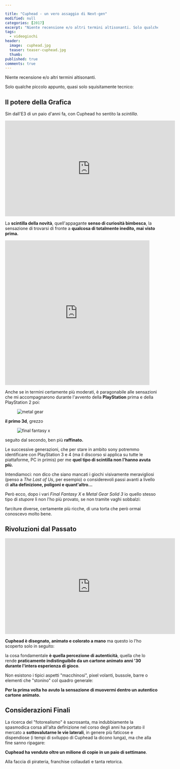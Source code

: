 ```yaml
---

title: "Cuphead - un vero assaggio di Next-gen"
modified: null
categories: [2017]
excerpt: "Niente recensione e/o altri termini altisonanti. Solo qualche piccolo appunto, quasi solo squisitamente tecnico..."
tags:
  - videogiochi
header:  
  image:  cuphead.jpg
  teaser: teaser-cuphead.jpg
  thumb: 
published: true
comments: true
---
```


Niente recensione e/o altri termini altisonanti.

Solo qualche piccolo appunto, quasi solo squisitamente tecnico:

## Il potere della Grafica

Sin dall'E3 di un paio d'anni fa, con Cuphead ho sentito la _scintilla_.

<iframe width="560" height="315" src="https://www.youtube.com/embed/4TjUPXAn2Rg" frameborder="0" allowfullscreen></iframe>

La **scintilla della novità**, quell'appagante **senso di curiosità bimbesca**, la sensazione di trovarsi di fronte a **qualcosa di totalmente inedito, mai visto prima.**

<iframe src="https://www.facebook.com/plugins/video.php?href=https%3A%2F%2Fwww.facebook.com%2FGameSpot%2Fvideos%2F10159589981865436%2F&show_text=0&width=476" width="476" height="476" style="border:none;overflow:hidden" scrolling="no" frameborder="0" allowTransparency="true" allowFullScreen="true"></iframe>

Anche se in termini certamente più moderati, è paragonabile alle sensazioni che mi accompagnarono durante l'avvento della **PlayStation** prima e della PlayStation 2 poi: 

<figure>
	<img src='https://upload.wikimedia.org/wikipedia/en/2/25/MGS_screen_psx.jpg' alt='metal gear'>
</figure>

**il primo 3d**, grezzo 

<figure>
	<img src='https://dvsgaming.org/wp-content/uploads/2017/09/150559-Final_Fantasy_X_USA-9.jpg' alt='final fantasy x'>
</figure>

seguito dal secondo, ben più **raffinato.**

Le successive generazioni, che per stare in ambito sony potremmo identificare con PlayStation 3 e 4 (ma il discorso si applica su tutte le piattaforme, PC in primis) per me **quel tipo di scintilla non l'hanno avuta più.**

Intendiamoci: non dico che siano mancati i giochi visivamente meravigliosi (penso a _The Last of Us_, per esempio) o considerevoli passi avanti a livello di **alta definizione, poligoni e quant'altro...**

Però ecco, dopo i vari _Final Fantasy X_ e _Metal Gear Solid 3_ io quello stesso tipo di _stupore_ lì non l'ho più provato, se non tramite vaghi sobbalzi: 

farciture diverse, certamente più ricche, di una torta che però ormai conoscevo molto bene.

## Rivoluzioni dal Passato 

<iframe width="560" height="315" src="https://www.youtube.com/embed/RmGb-jU3uVQ" frameborder="0" allowfullscreen></iframe>

**Cuphead è disegnato, animato e colorato a mano** ma questo io l'ho scoperto solo in seguito: 

la cosa fondamentale **è quella percezione di autenticità**, quella che lo rende **praticamente indistinguibile da un cartone animato anni '30 durante l'intera esperienza di gioco**.

Non esistono i tipici aspetti "macchinosi", pixel volanti, bussole, barre o elementi che "stonino" col quadro generale: 

**Per la prima volta ho avuto la sensazione di muovermi dentro un autentico cartone animato.**

## Considerazioni Finali

La ricerca del "fotorealismo" è sacrosanta, ma indubbiamente la spasmodica corsa all'alta definizione nel corso degli anni ha portato il mercato a **sottovalutarne le vie laterali**, in genere più faticose e dispendiose (i tempi di sviluppo di Cuphead la dicono lunga), ma che alla fine sanno ripagare:

**Cuphead ha venduto oltre un milione di copie in un paio di settimane**.

Alla faccia di pirateria, franchise collaudati e tanta retorica.